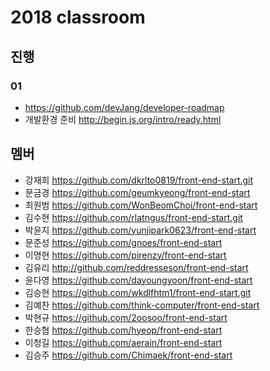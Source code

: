 # 2018 classroom

## 진행 

### 01

- https://github.com/devJang/developer-roadmap
- 개발환경 준비 http://begin.js.org/intro/ready.html 


## 멤버

- 강재희 https://github.com/dkrlto0819/front-end-start.git
- 문금경 https://github.com/geumkyeong/front-end-start
- 최원범 https://github.com/WonBeomChoi/front-end-start
- 김수현 https://github.com/rlatngus/front-end-start.git
- 박윤지 https://github.com/yunjipark0623/front-end-start 
- 문준성 https://github.com/gnoes/front-end-start
- 이명현 https://github.com/pirenzy/front-end-start
- 김유리 http://github.com/reddresseson/front-end-start
- 윤다영 https://github.com/dayoungyoon/front-end-start
- 김승현 https://github.com/wkdlfhtm1/front-end-start.git 
- 김예찬 https://github.com/think-computer/front-end-start
- 박현규 https://github.com/2oosoo/front-end-start
- 한승협 https://github.com/hyeop/front-end-start
- 이청길 https://github.com/aerain/front-end-start
- 김승주 https://github.com/Chimaek/front-end-start
